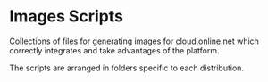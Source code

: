 # Images Scripts

Collections of files for generating images for cloud.online.net which correctly integrates and take advantages of the platform.

The scripts are arranged in folders specific to each distribution.